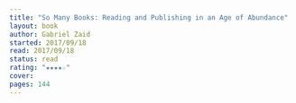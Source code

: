 ```yaml
---
title: "So Many Books: Reading and Publishing in an Age of Abundance"
layout: book
author: Gabriel Zaid
started: 2017/09/18
read: 2017/09/18
status: read
rating: "★★★★☆"
cover: 
pages: 144
---
```


